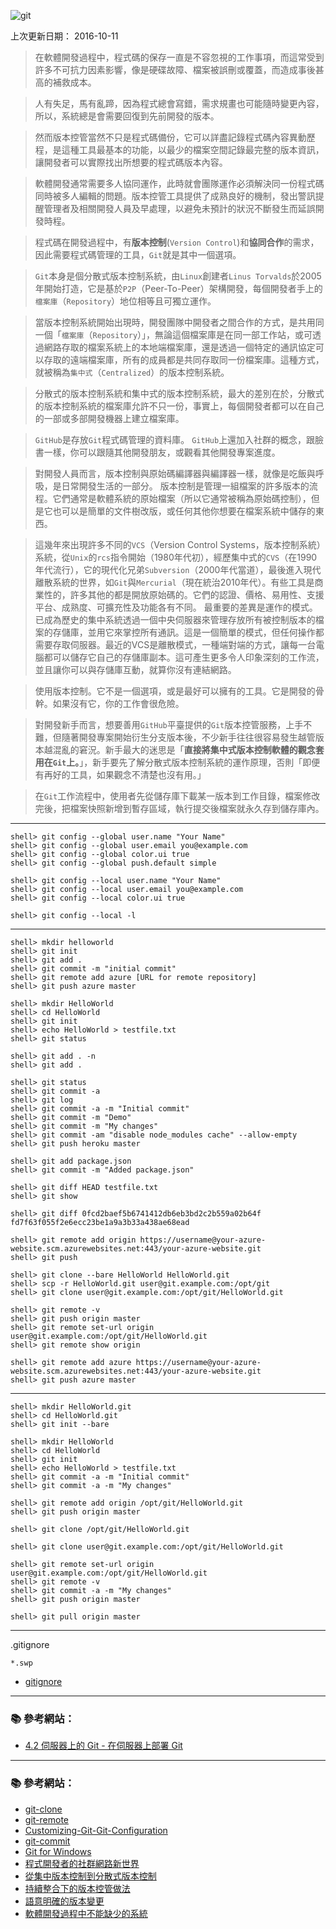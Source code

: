 ![git](http://git-scm.com/images/logo@2x.png)

上次更新日期： 2016-10-11            

> 在軟體開發過程中，程式碼的保存一直是不容忽視的工作事項，而這常受到許多不可抗力因素影響，像是硬碟故障、檔案被誤刪或覆蓋，而造成事後甚高的補救成本。

> 人有失足，馬有亂蹄，因為程式總會寫錯，需求規畫也可能隨時變更內容，所以，系統總是會需要回復到先前開發的版本。

> 然而版本控管當然不只是程式碼備份，它可以詳盡記錄程式碼內容異動歷程，是這種工具最基本的功能，以最少的檔案空間記錄最完整的版本資訊，讓開發者可以實際找出所想要的程式碼版本內容。

> 軟體開發通常需要多人協同運作，此時就會團隊運作必須解決同一份程式碼同時被多人編輯的問題。版本控管工具提供了成熟良好的機制，發出警訊提醒管理者及相關開發人員及早處理，以避免未預計的狀況不斷發生而延誤開發時程。

> 程式碼在開發過程中，有**版本控制**(`Version Control`)和**協同合作**的需求，因此需要程式碼管理的工具，`Git`就是其中一個選項。

> `Git`本身是個分散式版本控制系統，由`Linux`創建者`Linus Torvalds`於2005年開始打造，它是基於`P2P`（Peer-To-Peer）架構開發，每個開發者手上的`檔案庫`（`Repository`）地位相等且可獨立運作。

> 當版本控制系統開始出現時，開發團隊中開發者之間合作的方式，是共用同一個「`檔案庫`（`Repository`）」，無論這個檔案庫是在同一部工作站，或可透過網路存取的檔案系統上的本地端檔案庫，還是透過一個特定的通訊協定可以存取的遠端檔案庫，所有的成員都是共同存取同一份檔案庫。這種方式，就被稱為`集中式`（`Centralized`）的版本控制系統。

> 分散式的版本控制系統和集中式的版本控制系統，最大的差別在於，分散式的版本控制系統的檔案庫允許不只一份，事實上，每個開發者都可以在自己的一部或多部開發機器上建立檔案庫。

> `GitHub`是存放`Git`程式碼管理的資料庫。
> `GitHub`上還加入社群的概念，跟臉書一樣，你可以跟隨其他開發朋友，或觀看其他開發專案進度。

> 對開發人員而言，版本控制與原始碼編譯器與編譯器一樣，就像是吃飯與呼吸，是日常開發生活的一部分。
> 版本控制是管理一組檔案的許多版本的流程。它們通常是軟體系統的原始檔案（所以它通常被稱為原始碼控制），但是它也可以是簡單的文件樹改版，或任何其他你想要在檔案系統中儲存的東西。

> 這幾年來出現許多不同的`VCS`（Version Control Systems，版本控制系統）系統，從`Unix`的`rcs`指令開始（1980年代初），經歷集中式的`CVS`（在1990年代流行），它的現代化兄弟`Subversion`（2000年代當道），最後進入現代離散系統的世界，如`Git`與`Mercurial`（現在統治2010年代）。有些工具是商業性的，許多其他的都是開放原始碼的。它們的認證、價格、易用性、支援平台、成熟度、可擴充性及功能各有不同。
> 最重要的差異是運作的模式。已成為歷史的集中系統透過一個中央伺服器來管理存放所有被控制版本的檔案的存儲庫，並用它來掌控所有通訊。這是一個簡單的模式，但任何操作都需要存取伺服器。最近的VCS是離散模式，一種端對端的方式，讓每一台電腦都可以儲存它自己的存儲庫副本。這可產生更多令人印象深刻的工作流，並且讓你可以與存儲庫互動，就算你沒有連結網路。

> 使用版本控制。它不是一個選項，或是最好可以擁有的工具。它是開發的骨幹。如果沒有它，你的工作會很危險。

> 對開發新手而言，想要善用`GitHub`平臺提供的`Git`版本控管服務，上手不難，但隨著開發專案開始衍生分支版本後，不少新手往往很容易發生越管版本越混亂的窘況。新手最大的迷思是「**直接將集中式版本控制軟體的觀念套用在`Git`上。**」，新手要先了解分散式版本控制系統的運作原理，否則「即便有再好的工具，如果觀念不清楚也沒有用。」

> 在`Git`工作流程中，使用者先從儲存庫下載某一版本到工作目錄，檔案修改完後，把檔案快照新增到暫存區域，執行提交後檔案就永久存到儲存庫內。

---

```console
shell> git config --global user.name "Your Name"
shell> git config --global user.email you@example.com
shell> git config --global color.ui true
shell> git config --global push.default simple

shell> git config --local user.name "Your Name"
shell> git config --local user.email you@example.com
shell> git config --local color.ui true

shell> git config --local -l
```

---

```console
shell> mkdir helloworld 
shell> git init
shell> git add .
shell> git commit -m "initial commit"
shell> git remote add azure [URL for remote repository]
shell> git push azure master
```

```console
shell> mkdir HelloWorld
shell> cd HelloWorld
shell> git init
shell> echo HelloWorld > testfile.txt
shell> git status

shell> git add . -n
shell> git add .

shell> git status
shell> git commit -a
shell> git log
shell> git commit -a -m "Initial commit"
shell> git commit -m "Demo"
shell> git commit -m "My changes"
shell> git commit -am "disable node_modules cache" --allow-empty
shell> git push heroku master

shell> git add package.json
shell> git commit -m "Added package.json"

shell> git diff HEAD testfile.txt  
shell> git show

shell> git diff 0fcd2baef5b6741412db6eb3bd2c2b559a02b64f fd7f63f055f2e6ecc23be1a9a3b33a438ae68ead

shell> git remote add origin https://username@your-azure-website.scm.azurewebsites.net:443/your-azure-website.git
shell> git push
```

```console
shell> git clone --bare HelloWorld HelloWorld.git
shell> scp -r HelloWorld.git user@git.example.com:/opt/git
shell> git clone user@git.example.com:/opt/git/HelloWorld.git

shell> git remote -v
shell> git push origin master
shell> git remote set-url origin user@git.example.com:/opt/git/HelloWorld.git
shell> git remote show origin
```

```console
shell> git remote add azure https://username@your-azure-website.scm.azurewebsites.net:443/your-azure-website.git
shell> git push azure master
```

---
```console
shell> mkdir HelloWorld.git
shell> cd HelloWorld.git
shell> git init --bare
```

```console
shell> mkdir HelloWorld
shell> cd HelloWorld
shell> git init
shell> echo HelloWorld > testfile.txt
shell> git commit -a -m "Initial commit"
shell> git commit -a -m "My changes"

shell> git remote add origin /opt/git/HelloWorld.git
shell> git push origin master
```

```console
shell> git clone /opt/git/HelloWorld.git
```

```console
shell> git clone user@git.example.com:/opt/git/HelloWorld.git

shell> git remote set-url origin user@git.example.com:/opt/git/HelloWorld.git
shell> git remote -v
shell> git commit -a -m "My changes"
shell> git push origin master
```

```console
shell> git pull origin master
```

---

.gitignore

```
*.swp
```

- [gitignore](https://git-scm.com/docs/gitignore)

---


### :books: 參考網站：
- [4.2 伺服器上的 Git - 在伺服器上部署 Git](https://git-scm.com/book/zh-tw/v1/%E4%BC%BA%E6%9C%8D%E5%99%A8%E4%B8%8A%E7%9A%84-Git-%E5%9C%A8%E4%BC%BA%E6%9C%8D%E5%99%A8%E4%B8%8A%E9%83%A8%E7%BD%B2-Git)

---

### :books: 參考網站：
- [git-clone](http://git-scm.com/docs/git-clone)
- [git-remote](http://git-scm.com/docs/git-remote)
- [Customizing-Git-Git-Configuration](http://git-scm.com/book/en/Customizing-Git-Git-Configuration)
- [git-commit](http://git-scm.com/docs/git-commit)
- [Git for Windows](https://msysgit.github.io/)
- [程式開發者的社群網路新世界](http://www.ithome.com.tw/node/79439)
- [從集中版本控制到分散式版本控制](http://www.ithome.com.tw/node/77088)
- [持續整合下的版本控管做法](http://www.ithome.com.tw/node/67969)
- [語意明確的版本變更](http://www.ithome.com.tw/voice/85505)
- [軟體開發過程中不能缺少的系統](http://www.ithome.com.tw/node/76548)
